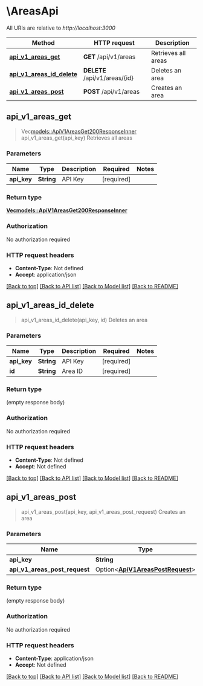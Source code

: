 # \AreasApi

All URIs are relative to *http://localhost:3000*

Method | HTTP request | Description
------------- | ------------- | -------------
[**api_v1_areas_get**](AreasApi.md#api_v1_areas_get) | **GET** /api/v1/areas | Retrieves all areas
[**api_v1_areas_id_delete**](AreasApi.md#api_v1_areas_id_delete) | **DELETE** /api/v1/areas/{id} | Deletes an area
[**api_v1_areas_post**](AreasApi.md#api_v1_areas_post) | **POST** /api/v1/areas | Creates an area



## api_v1_areas_get

> Vec<models::ApiV1AreasGet200ResponseInner> api_v1_areas_get(api_key)
Retrieves all areas

### Parameters


Name | Type | Description  | Required | Notes
------------- | ------------- | ------------- | ------------- | -------------
**api_key** | **String** | API Key | [required] |

### Return type

[**Vec<models::ApiV1AreasGet200ResponseInner>**](_api_v1_areas_get_200_response_inner.md)

### Authorization

No authorization required

### HTTP request headers

- **Content-Type**: Not defined
- **Accept**: application/json

[[Back to top]](#) [[Back to API list]](../README.md#documentation-for-api-endpoints) [[Back to Model list]](../README.md#documentation-for-models) [[Back to README]](../README.md)


## api_v1_areas_id_delete

> api_v1_areas_id_delete(api_key, id)
Deletes an area

### Parameters


Name | Type | Description  | Required | Notes
------------- | ------------- | ------------- | ------------- | -------------
**api_key** | **String** | API Key | [required] |
**id** | **String** | Area ID | [required] |

### Return type

 (empty response body)

### Authorization

No authorization required

### HTTP request headers

- **Content-Type**: Not defined
- **Accept**: Not defined

[[Back to top]](#) [[Back to API list]](../README.md#documentation-for-api-endpoints) [[Back to Model list]](../README.md#documentation-for-models) [[Back to README]](../README.md)


## api_v1_areas_post

> api_v1_areas_post(api_key, api_v1_areas_post_request)
Creates an area

### Parameters


Name | Type | Description  | Required | Notes
------------- | ------------- | ------------- | ------------- | -------------
**api_key** | **String** | API Key | [required] |
**api_v1_areas_post_request** | Option<[**ApiV1AreasPostRequest**](ApiV1AreasPostRequest.md)> |  |  |

### Return type

 (empty response body)

### Authorization

No authorization required

### HTTP request headers

- **Content-Type**: application/json
- **Accept**: Not defined

[[Back to top]](#) [[Back to API list]](../README.md#documentation-for-api-endpoints) [[Back to Model list]](../README.md#documentation-for-models) [[Back to README]](../README.md)

